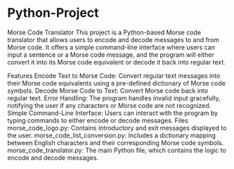 # Python-Project
Morse Code Translator
This project is a Python-based Morse code translator that allows users to encode and decode messages to and from Morse code. It offers a simple command-line interface where users can input a sentence or a Morse code message, and the program will either convert it into its Morse code equivalent or decode it back into regular text.

Features
Encode Text to Morse Code: Convert regular text messages into their Morse code equivalents using a pre-defined dictionary of Morse code symbols.
Decode Morse Code to Text: Convert Morse code back into regular text.
Error Handling: The program handles invalid input gracefully, notifying the user if any characters or Morse code are not recognized.
Simple Command-Line Interface: Users can interact with the program by typing commands to either encode or decode messages.
Files
morse_code_logo.py: Contains introductory and exit messages displayed to the user.
morse_code_list_conversion.py: Includes a dictionary mapping between English characters and their corresponding Morse code symbols.
morse_code_translator.py: The main Python file, which contains the logic to encode and decode messages.
